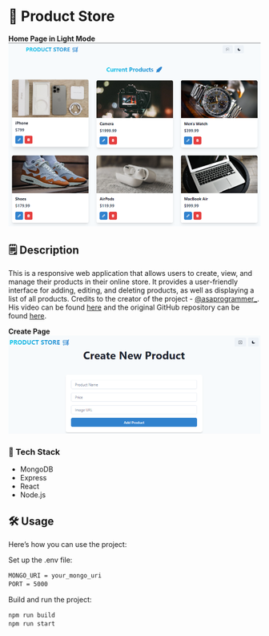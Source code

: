 # 🛒 Product Store

<strong>Home Page in Light Mode</strong>
![Home Page Screenshot](https://github.com/juaneleanor/Product-Store/blob/main/frontend/public/HomePage.png)

## 🗒️ Description

This is a responsive web application that allows users to create, view, and manage their products in their online store. It provides a user-friendly interface for adding, editing, and deleting products, as well as displaying a list of all products. Credits to the creator of the project - [@asaprogrammer\_](https://www.youtube.com/@asaprogrammer_). His video can be found [here](https://youtu.be/MDZC8VDZnV8?si=UZXAlKfMi4vpbhUD) and the original GitHub repository can be found [here](https://github.com/burakorkmez/mern-crash-course).

<strong>Create Page</strong>
![Create Page Screenshot](https://github.com/juaneleanor/Product-Store/blob/main/frontend/public/CreatePage.png)

### 🍔 Tech Stack

- MongoDB
- Express
- React
- Node.js

## 🛠️ Usage

Here’s how you can use the project:

Set up the .env file:

```bash
MONGO_URI = your_mongo_uri
PORT = 5000
```

Build and run the project:

```bash
npm run build
npm run start
```
